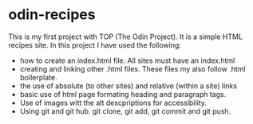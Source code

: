 # odin-recipes
This is my first project with TOP (The Odin Project). It is a simple HTML recipes site. 
In this project I have used the following:
- how to create an index.html file. All sites must have an index.html
- creating and linking other .html files. These files my also follow .html boilerplate.
- the use of absolute (to other sites) and relative (within a site) links
- basic use of html page formating heading and paragraph tags.
- Use of images witt the alt descpriptions for accessibility. 
- Using git and git hub. git clone, git add, git commit and git push. 